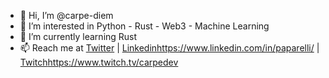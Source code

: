 - 👋 Hi, I’m @carpe-diem
- 👀 I’m interested in Python - Rust - Web3 - Machine Learning
- 🌱 I’m currently learning Rust
- 📫 Reach me at [Twitter](https://twitter.com/carpedev) | [Linkedin](https://www.linkedin.com/in/paparelli/)https://www.linkedin.com/in/paparelli/ | [Twitch](https://www.twitch.tv/carpedev)https://www.twitch.tv/carpedev
